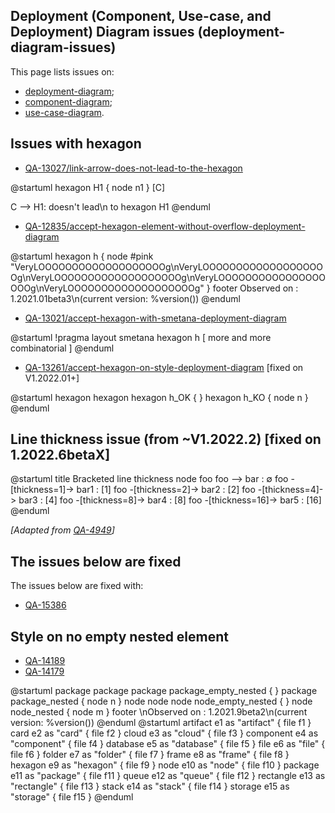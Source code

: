 ## Deployment (Component, Use-case, and Deployment) Diagram issues (deployment-diagram-issues)

This page lists issues on:
* [deployment-diagram](deployment-diagram);
* [component-diagram](component-diagram);
* [use-case-diagram](use-case-diagram).


## Issues with hexagon 

* [QA-13027/link-arrow-does-not-lead-to-the-hexagon](https://forum.plantuml.net/13027/)
<plantuml>
@startuml
hexagon H1 {
node n1
}
[C]

C --> H1: doesn't lead\n to hexagon H1
@enduml
</plantuml>

* [QA-12835/accept-hexagon-element-without-overflow-deployment-diagram](https://forum.plantuml.net/12835)
<plantuml>
@startuml
hexagon h {
node #pink "VeryLOOOOOOOOOOOOOOOOOOOg\nVeryLOOOOOOOOOOOOOOOOOOOg\nVeryLOOOOOOOOOOOOOOOOOOOg\nVeryLOOOOOOOOOOOOOOOOOOOg\nVeryLOOOOOOOOOOOOOOOOOOOg"
}
footer Observed on    : 1.2021.01beta3\n(current version: %version())
@enduml
</plantuml>

* [QA-13021/accept-hexagon-with-smetana-deployment-diagram](https://forum.plantuml.net/13021/accept-hexagon-with-smetana-deployment-diagram)
<plantuml>
@startuml
!pragma layout smetana
hexagon h [
more
and
more
combinatorial
]
@enduml
</plantuml>

* [QA-13261/accept-hexagon-on-style-deployment-diagram](https://forum.plantuml.net/13261/accept-hexagon-on-style-deployment-diagram) [fixed on V1.2022.01+]
<plantuml>
@startuml
<style>
hexagon {
  BackGroundColor palegreen
  LineThickness 2
  LineColor red
}
</style>
hexagon hexagon
hexagon h_OK {
}
hexagon h_KO {
node n
}
@enduml
</plantuml>


## Line thickness issue (from ~V1.2022.2) [fixed on 1.2022.6betaX]

<plantuml>
@startuml
title Bracketed line thickness
node foo
foo --> bar                 : ∅
foo -[thickness=1]-> bar1   : [1]
foo -[thickness=2]-> bar2   : [2]
foo -[thickness=4]-> bar3   : [4]
foo -[thickness=8]-> bar4   : [8]
foo -[thickness=16]-> bar5  : [16]
@enduml
</plantuml>

*[Adapted from [QA-4949](https://forum.plantuml.net/4949)]*


## The issues below are fixed

The issues below are fixed with:
* [QA-15386](https://forum.plantuml.net/15386/allow-new-styling-for-nested-package)


## Style on no empty nested element

* [QA-14189](https://forum.plantuml.net/14189/using-skinparam-fontproperties-groups-component-diagrams)
* [QA-14179](https://forum.plantuml.net/14179/style-manage-style-dashed-dotted-nested-element-deployment)
<plantuml>
@startuml
<style>
node {
  BackGroundColor palegreen
  LineThickness 2
  LineColor red
}
package {
  BackGroundColor palegreen
  LineThickness 2
  LineColor red
}
</style>
package package
package package_empty_nested {
}
package package_nested {
node n
}
node node
node node_empty_nested {
}
node node_nested {
node m
}
footer \nObserved on    : 1.2021.9beta2\n(current version: %version())
@enduml
</plantuml>

<plantuml>
@startuml
<style>
artifact {
  BackGroundColor #ee1100
  LineThickness 1
  LineColor black
}
card {
  BackGroundColor #ff3311
  LineThickness 1
  LineColor black
}
cloud {
  BackGroundColor #ff4422
  LineThickness 1
  LineColor black
}
component {
  BackGroundColor #ff6644
  LineThickness 1
  LineColor black
}
database {
  BackGroundColor #ff9933
  LineThickness 1
  LineColor black
}
file {
  BackGroundColor #feae2d
  LineThickness 1
  LineColor black
}
folder {
  BackGroundColor #ccbb33
  LineThickness 1
  LineColor black
}
frame {
  BackGroundColor #d0c310
  LineThickness 1
  LineColor black
}
hexagon {
  BackGroundColor #aacc22
  LineThickness 1
  LineColor black
}
node {
  BackGroundColor #22ccaa
  LineThickness 1
  LineColor black
}
package {
  BackGroundColor #12bdb9
  LineThickness 1
  LineColor black
}
queue {
  BackGroundColor #11aabb
  LineThickness 1
  LineColor black
}
rectangle {
  BackGroundColor #4444dd
  LineThickness 1
  LineColor black
}
stack {
  BackGroundColor #3311bb
  LineThickness 1
  LineColor black
}
storage {
  BackGroundColor #3b0cbd
  LineThickness 1
  LineColor black
}
</style>
artifact e1 as "artifact" {
file f1
}
card e2 as "card" {
file f2
}
cloud e3 as "cloud" {
file f3
}
component e4 as "component" {
file f4
}
database e5 as "database" {
file f5
}
file e6 as "file" {
file f6
}
folder e7 as "folder" {
file f7
}
frame e8 as "frame" {
file f8
}
hexagon e9 as "hexagon" {
file f9
}
node e10 as "node" {
file f10
}
package e11 as "package" {
file f11
}
queue e12 as "queue" {
file f12
}
rectangle e13 as "rectangle" {
file f13
}
stack e14 as "stack" {
file f14
}
storage e15 as "storage" {
file f15
}
@enduml
</plantuml>


